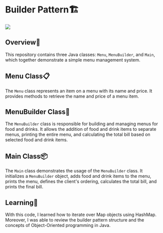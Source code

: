 # Builder Pattern🏗️
[![](https://skills.thijs.gg/icons?i=java)](https://skills.thijs.gg)


## Overview🔎

This repository contains three Java classes: `Menu`, `MenuBuilder`, and `Main`, which together demonstrate a simple menu management system.

## Menu Class📋

The `Menu` class represents an item on a menu with its name and price. It provides methods to retrieve the name and price of a menu item.

## MenuBuilder Class🔧

The `MenuBuilder` class is responsible for building and managing menus for food and drinks. It allows the addition of food and drink items to separate menus, printing the entire menu, and calculating the total bill based on selected food and drink items.

## Main Class📦

The `Main` class demonstrates the usage of the `MenuBuilder` class. It initializes a `MenuBuilder` object, adds food and drink items to the menu, prints the menu, defines the client's ordering, calculates the total bill, and prints the final bill.

## Learning📖 
With this code, I learned how to iterate over Map objects using HashMap. Moreover, I was able to review the builder pattern structure and the concepts of Object-Oriented programming in Java.



